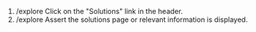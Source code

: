1. /explore Click on the "Solutions" link in the header.
2. /explore Assert the solutions page or relevant information is displayed.